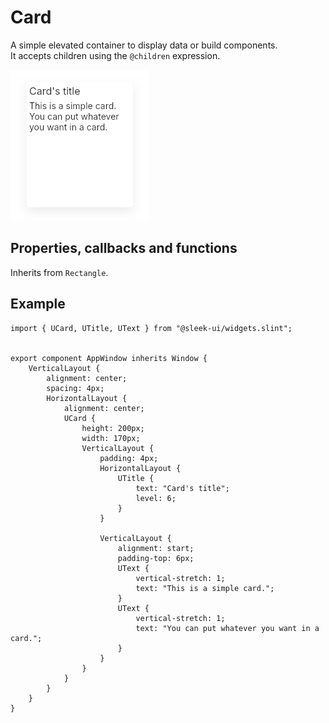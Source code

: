 # Card
A simple elevated container to display data or build components.  
It accepts children using the `@children` expression.  

![card presentation](images/card.png)

## Properties, callbacks and functions
Inherits from `Rectangle`.  

## Example
```slint
import { UCard, UTitle, UText } from "@sleek-ui/widgets.slint";


export component AppWindow inherits Window {
	VerticalLayout {
		alignment: center;
		spacing: 4px;
		HorizontalLayout {
			alignment: center;
			UCard {
				height: 200px;
				width: 170px;
				VerticalLayout {
					padding: 4px;
					HorizontalLayout {
						UTitle {
							text: "Card's title";
							level: 6;
						}
					}
					
					VerticalLayout {
						alignment: start;
						padding-top: 6px;
						UText {
							vertical-stretch: 1;
							text: "This is a simple card.";
						}
						UText {
							vertical-stretch: 1;
							text: "You can put whatever you want in a card.";
						}
					}
				}
			}
		}
	}
}
```